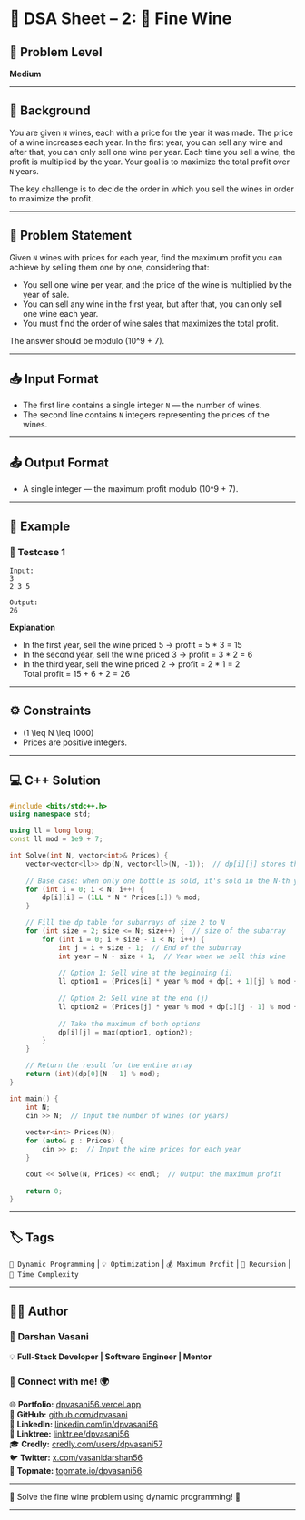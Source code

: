 # 📌 DSA Sheet – 2: 🍷 Fine Wine

## 🎯 Problem Level  
**Medium**

---

## 🧩 Background  

You are given `N` wines, each with a price for the year it was made. The price of a wine increases each year. In the first year, you can sell any wine and after that, you can only sell one wine per year. Each time you sell a wine, the profit is multiplied by the year. Your goal is to maximize the total profit over `N` years.

The key challenge is to decide the order in which you sell the wines in order to maximize the profit.

---

## 📝 Problem Statement  

Given `N` wines with prices for each year, find the maximum profit you can achieve by selling them one by one, considering that:
- You sell one wine per year, and the price of the wine is multiplied by the year of sale.
- You can sell any wine in the first year, but after that, you can only sell one wine each year.
- You must find the order of wine sales that maximizes the total profit.

The answer should be modulo \(10^9 + 7\).

---

## 📥 Input Format  
- The first line contains a single integer `N` — the number of wines.
- The second line contains `N` integers representing the prices of the wines.

---

## 📤 Output Format  
- A single integer — the maximum profit modulo \(10^9 + 7\).

---

## 🧪 Example  

### 🔹 Testcase 1  
```
Input:
3
2 3 5

Output:
26
```

**Explanation**  
- In the first year, sell the wine priced 5 → profit = 5 * 3 = 15
- In the second year, sell the wine priced 3 → profit = 3 * 2 = 6
- In the third year, sell the wine priced 2 → profit = 2 * 1 = 2  
Total profit = 15 + 6 + 2 = 26

---

## ⚙️ Constraints  
- \(1 \leq N \leq 1000\)
- Prices are positive integers.

---

## 💻 C++ Solution  

```cpp
#include <bits/stdc++.h>
using namespace std;

using ll = long long;
const ll mod = 1e9 + 7;

int Solve(int N, vector<int>& Prices) {
    vector<vector<ll>> dp(N, vector<ll>(N, -1));  // dp[i][j] stores the max profit for wine from i to j
    
    // Base case: when only one bottle is sold, it's sold in the N-th year
    for (int i = 0; i < N; i++) {
        dp[i][i] = (1LL * N * Prices[i]) % mod;
    }

    // Fill the dp table for subarrays of size 2 to N
    for (int size = 2; size <= N; size++) {  // size of the subarray
        for (int i = 0; i + size - 1 < N; i++) {
            int j = i + size - 1;  // End of the subarray
            int year = N - size + 1;  // Year when we sell this wine
            
            // Option 1: Sell wine at the beginning (i)
            ll option1 = (Prices[i] * year % mod + dp[i + 1][j] % mod + mod) % mod;
            
            // Option 2: Sell wine at the end (j)
            ll option2 = (Prices[j] * year % mod + dp[i][j - 1] % mod + mod) % mod;
            
            // Take the maximum of both options
            dp[i][j] = max(option1, option2);
        }
    }

    // Return the result for the entire array
    return (int)(dp[0][N - 1] % mod);
}

int main() {
    int N;
    cin >> N;  // Input the number of wines (or years)
    
    vector<int> Prices(N);
    for (auto& p : Prices) {
        cin >> p;  // Input the wine prices for each year
    }

    cout << Solve(N, Prices) << endl;  // Output the maximum profit
    
    return 0;
}
```

---

## 🏷️ Tags  
`🧩 Dynamic Programming` | `💡 Optimization` | `💰 Maximum Profit` | `🔢 Recursion` | `📅 Time Complexity`

---

## 👨‍💻 Author  

### 🚀 **Darshan Vasani**  
💡 **Full-Stack Developer | Software Engineer | Mentor**  

### 🔗 Connect with me! 🌍  
🌐 **Portfolio:** [dpvasani56.vercel.app](https://dpvasani56.vercel.app)  
🐙 **GitHub:** [github.com/dpvasani](https://github.com/dpvasani)  
💼 **LinkedIn:** [linkedin.com/in/dpvasani56](https://www.linkedin.com/in/dpvasani56/)  
🌳 **Linktree:** [linktr.ee/dpvasani56](https://linktr.ee/dpvasani56)  
🎓 **Credly:** [credly.com/users/dpvasani57](https://www.credly.com/users/dpvasani57/)  
🐦 **Twitter:** [x.com/vasanidarshan56](https://x.com/vasanidarshan56)  
📢 **Topmate:** [topmate.io/dpvasani56](https://topmate.io/dpvasani56)

---

🌟 Solve the fine wine problem using dynamic programming! 🌟

---